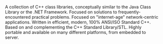 A collection of C++ class libraries, conceptually similar to the Java Class Library or the .NET Framework.
Focused on solutions to frequently-encountered practical problems.
Focused on "internet-age" network-centric applications.
Written in efficient, modern, 100% ANSI/ISO Standard C++.
Based on and complementing the C++ Standard Library/STL.
Highly portable and available on many different platforms, from embedded to server.
